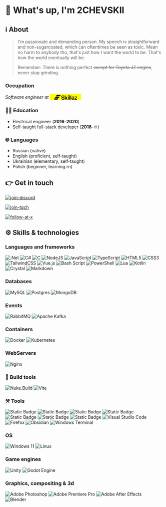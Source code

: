 # :wave: What's up, I'm 2CHEVSKII

## :information_source: About

> I'm passionate and demanding person. My speech is straightforward and non-sugarcoated, which can oftentimes be seen as toxic. Mean no harm to anybody tho, that's just how I want the world to be. That's how the world eventually will be.
>
> Remember: There is nothing perfect ~~except for Toyota JZ engine~~, never stop grinding.

### Occupation

<div style="display: flex; gap: 4px; align-items: center;">
<span style="font-style: italic;">Software engineer at</span>

<div style="display: inline-block; background-color: #ffff00; width: fit-content; border-radius: 4px; overflow: clip;">
<svg xmlns="http://www.w3.org/2000/svg" height="20" width="100" viewBox="-5 0 140 35" fill="none"><path d="M115.459 32.7408C115.301 32.7408 115.173 32.6127 115.173 32.4548V29.8056C115.173 29.7345 115.2 29.6658 115.248 29.6132L123.774 20.241C124.15 19.8277 123.856 19.1644 123.298 19.1644H115.459C115.301 19.1644 115.173 19.0364 115.173 18.8784V15.951C115.173 15.7931 115.301 15.665 115.459 15.665H128.982C129.14 15.665 129.268 15.7931 129.268 15.951V18.5737C129.268 18.6413 129.244 18.7067 129.201 18.7584L121.234 28.1824C120.88 28.6007 121.178 29.2414 121.725 29.2414H128.982C129.14 29.2414 129.268 29.3694 129.268 29.5274V32.4548C129.268 32.6127 129.14 32.7408 128.982 32.7408H115.459Z" fill="#0C0B23"/><path d="M104.293 32.9675C103.494 32.9675 102.738 32.8595 102.025 32.6435C101.312 32.4275 100.675 32.1143 100.114 31.7039C99.5519 31.2718 99.0982 30.7426 98.7526 30.1162C98.4286 29.4681 98.2666 28.7121 98.2666 27.8481C98.2666 26.7464 98.4826 25.8499 98.9146 25.1587C99.3467 24.4459 99.9299 23.9058 100.664 23.5386C101.42 23.1714 102.274 22.923 103.224 22.7934C104.175 22.6422 104.688 22.5666 106.205 22.5666C107.035 22.5666 107.999 22.6522 108.702 22.7298C109.222 22.7872 109.679 22.3808 109.572 21.8686C109.474 21.3945 109.326 20.9402 109.186 20.6225C108.948 20.0608 108.57 19.618 108.052 19.294C107.555 18.97 106.907 18.808 106.108 18.808C105.589 18.808 105.103 18.8728 104.65 19.0024C104.218 19.1104 103.84 19.294 103.516 19.5532C103.265 19.7503 103.073 19.9994 102.942 20.3004C102.892 20.4132 102.785 20.4928 102.662 20.4928H99.1564C98.9792 20.4928 98.8442 20.3332 98.8827 20.1602C99.0483 19.4164 99.3289 18.7712 99.7247 18.2247C100.2 17.5767 100.772 17.0475 101.442 16.637C102.133 16.2266 102.889 15.9242 103.71 15.7298C104.531 15.5138 105.363 15.4058 106.205 15.4058C108.689 15.4058 110.493 16.1186 111.616 17.5443C112.761 18.97 113.333 20.9681 113.333 23.5386V32.4547C113.333 32.6127 113.205 32.7407 113.047 32.7407H110.108C109.955 32.7407 109.829 32.6202 109.822 32.4673L109.777 31.4389C109.764 31.1516 109.372 31.0333 109.175 31.2421C108.809 31.6287 108.402 31.9338 107.955 32.1575C107.264 32.5031 106.594 32.7191 105.946 32.8055C105.298 32.9135 104.747 32.9675 104.293 32.9675ZM105.071 29.7598C105.935 29.7598 106.702 29.5978 107.372 29.2737C108.041 28.9497 108.57 28.4961 108.959 27.9129C109.37 27.3296 109.575 26.66 109.575 25.9039V25.2586C109.575 25.2586 107.976 25.3443 107.106 25.3443C106.236 25.3443 105.427 25.3747 104.909 25.4179C104.412 25.4395 103.959 25.5259 103.548 25.6771C103.138 25.8067 102.803 26.012 102.544 26.2928C102.306 26.5736 102.187 26.9732 102.187 27.4916C102.187 28.0101 102.317 28.4313 102.576 28.7553C102.857 29.0793 103.213 29.3277 103.645 29.5005C104.099 29.6734 104.574 29.7598 105.071 29.7598Z" fill="#0C0B23"/><path d="M92.7601 32.7406C92.6022 32.7406 92.4741 32.6125 92.4741 32.4546V10.1185C92.4741 9.96057 92.6022 9.83252 92.7601 9.83252H96.1411C96.2991 9.83252 96.4271 9.96057 96.4271 10.1185V32.4546C96.4271 32.6125 96.2991 32.7406 96.1411 32.7406H92.7601Z" fill="#0C0B23"/><path d="M85.7718 32.7406C85.6139 32.7406 85.4858 32.6125 85.4858 32.4546V10.1185C85.4858 9.96057 85.6139 9.83252 85.7718 9.83252H89.1529C89.3108 9.83252 89.4389 9.96057 89.4389 10.1185V32.4546C89.4389 32.6125 89.3108 32.7406 89.1529 32.7406H85.7718Z" fill="#0C0B23"/><path d="M78.6492 32.741C78.4912 32.741 78.3632 32.613 78.3632 32.455V15.9513C78.3632 15.7933 78.4912 15.6653 78.6492 15.6653H82.0302C82.1881 15.6653 82.3162 15.7933 82.3162 15.9513V32.455C82.3162 32.613 82.1881 32.741 82.0302 32.741H78.6492ZM80.3397 13.6887C79.5836 13.6887 78.9788 13.4619 78.5252 13.0083C78.0715 12.5547 77.8447 11.9606 77.8447 11.2262C77.8447 10.5134 78.0823 9.93014 78.5576 9.47651C79.0328 9.00128 79.6268 8.76367 80.3397 8.76367C81.0309 8.76367 81.6249 8.99048 82.1218 9.44411C82.6186 9.89773 82.867 10.4918 82.867 11.2262C82.867 11.9606 82.6294 12.5547 82.1542 13.0083C81.6789 13.4619 81.0741 13.6887 80.3397 13.6887Z" fill="#0C0B23"/><path d="M61.1703 32.7406C61.0123 32.7406 60.8843 32.6125 60.8843 32.4546V10.1185C60.8843 9.96057 61.0123 9.83252 61.1703 9.83252H64.5513C64.7092 9.83252 64.8373 9.96057 64.8373 10.1185V21.2146C64.8373 21.8464 65.3495 22.3586 65.9813 22.3586H66.3026C66.757 22.3586 67.1815 22.1321 67.4345 21.7547L71.4327 15.7916C71.4858 15.7124 71.5749 15.6648 71.6703 15.6648H75.7018C75.9315 15.6648 76.0675 15.922 75.9382 16.1119L70.9197 23.4782C70.7882 23.6712 70.7872 23.9248 70.9173 24.1188L76.3979 32.2953C76.5253 32.4854 76.3891 32.7406 76.1603 32.7406H71.9641C71.8675 32.7406 71.7775 32.6918 71.7246 32.6109L67.433 26.0365C67.1813 25.651 66.7521 25.4186 66.2918 25.4186H65.9813C65.3495 25.4186 64.8373 25.9308 64.8373 26.5627V32.4546C64.8373 32.6125 64.7092 32.7406 64.5513 32.7406H61.1703Z" fill="#0C0B23"/><path d="M50.3048 32.9999C48.7711 32.9999 47.3238 32.7731 45.9629 32.3195C44.6236 31.8443 43.5004 31.099 42.5931 30.0838C41.7472 29.117 41.1736 27.8778 40.8722 26.3664C40.8376 26.1928 40.9724 26.0335 41.1494 26.0335H44.7148C44.8404 26.0335 44.9505 26.1158 44.9919 26.2343C45.2527 26.9813 45.6411 27.5733 46.1573 28.01C46.7406 28.4853 47.421 28.8201 48.1986 29.0145C48.9763 29.1873 49.7647 29.2737 50.564 29.2737C51.2768 29.2737 51.9465 29.1873 52.5729 29.0145C53.2209 28.8201 53.7502 28.5069 54.1606 28.0748C54.5926 27.6428 54.8086 27.0704 54.8086 26.3576C54.8086 25.8175 54.6898 25.3855 54.4522 25.0615C54.2362 24.7159 53.923 24.435 53.5125 24.219C53.1237 23.9814 52.6485 23.7978 52.0869 23.6682C51.5468 23.4954 50.9636 23.3442 50.3372 23.2146C49.7107 23.085 49.0951 22.9446 48.4903 22.7934C47.8854 22.6421 47.313 22.4477 46.773 22.2101C46.0817 21.9725 45.4121 21.7025 44.7641 21.4001C44.1376 21.0761 43.5868 20.6872 43.1116 20.2336C42.6579 19.78 42.2907 19.2184 42.0099 18.5487C41.7291 17.8791 41.5887 17.0798 41.5887 16.151C41.5887 15.0925 41.7615 14.1853 42.1071 13.4292C42.4743 12.6516 42.9496 12.0144 43.5328 11.5175C44.1376 11.0207 44.8073 10.6319 45.5417 10.3511C46.2977 10.0702 47.0754 9.86503 47.8746 9.73543C48.6955 9.60582 49.4731 9.54102 50.2076 9.54102C51.6332 9.54102 52.9293 9.77863 54.0958 10.2539C55.2838 10.7291 56.2559 11.4635 57.0119 12.4572C57.7179 13.385 58.1413 14.5576 58.2823 15.975C58.2987 16.14 58.1672 16.2806 58.0015 16.2806H54.6417C54.4967 16.2806 54.3759 16.1717 54.35 16.029C54.238 15.4117 53.9912 14.9124 53.6097 14.5309C53.1777 14.0773 52.6377 13.7533 51.9897 13.5588C51.3416 13.3428 50.6396 13.2348 49.8835 13.2348C49.3651 13.2348 48.8467 13.278 48.3283 13.3644C47.8314 13.4508 47.3778 13.602 46.9674 13.8181C46.5786 14.0341 46.2545 14.3257 45.9953 14.6929C45.7577 15.0385 45.6389 15.4813 45.6389 16.0214C45.6389 16.4966 45.7577 16.9178 45.9953 17.285C46.2329 17.6307 46.557 17.9223 46.9674 18.1599C47.3994 18.3975 47.907 18.6135 48.4903 18.8079C49.2463 19.1103 50.0672 19.3372 50.9528 19.4884C51.8601 19.6396 52.7133 19.8448 53.5125 20.104C54.2902 20.32 55.003 20.59 55.6511 20.9141C56.3207 21.2165 56.8931 21.5945 57.3684 22.0481C57.8436 22.4801 58.2108 23.0202 58.47 23.6682C58.7508 24.2946 58.8912 25.0507 58.8912 25.9363C58.8912 27.2324 58.6536 28.3341 58.1784 29.2413C57.7248 30.127 57.0875 30.8506 56.2667 31.4122C55.4675 31.9739 54.5494 32.3843 53.5125 32.6435C52.4973 32.8811 51.428 32.9999 50.3048 32.9999Z" fill="#0C0B23"/><path d="M13.5524 10.4406C13.5524 8.54041 15.0928 7 16.993 7H32.7942C34.6944 7 36.2348 8.54041 36.2348 10.4406C36.2348 12.3408 34.6944 13.8812 32.7942 13.8812H18.6856C16.7381 13.8812 16.6868 16.4235 18.6856 16.4235H28.0679C28.5789 16.4235 28.9932 16.8378 28.9932 17.3489V22.3793C28.9932 22.8904 28.5789 23.3047 28.0679 23.3047H24.2116C22.775 23.3047 21.628 23.6497 21.0261 24.941C20.6581 25.7303 20.6599 26.591 21.2256 27.3207C21.7913 28.0505 22.3174 28.6816 22.3174 28.6816C22.6336 29.0334 22.6336 29.567 22.3174 29.9188L20.0568 32.434C19.8813 32.6293 19.6311 32.7408 19.3686 32.7408H3.18597C2.92342 32.7408 2.67323 32.6293 2.49773 32.434L0.237127 29.9188C-0.0790423 29.567 -0.0790422 29.0334 0.237127 28.6816L2.49773 26.1664C2.67323 25.9711 2.92342 25.8596 3.18597 25.8596H17.4037C19.1723 25.8596 19.1723 23.3047 17.4037 23.3047H8.00071C7.48964 23.3047 7.07534 22.8904 7.07534 22.3793V17.3489C7.07534 16.8378 7.48964 16.4235 8.00071 16.4235H12.5348C13.7661 16.4235 14.556 15.81 14.9468 15.1032C15.6224 13.8812 14.5361 12.998 14.1762 12.4169C13.8163 11.8357 13.5524 11.1761 13.5524 10.4406Z" fill="#0C0B23"/></svg>
</div>

</div>

### :teacher: Education

- Electrical engineer (**2016**-**2020**)
- Self-taught full-stack developer (**2018**-:infinity:)

### :globe_with_meridians: Languages

- Russian (native)
- English (proficient, self-taught)
- Ukrainian (elementary, self-taught)
- Polish (beginner, learning rn)

## :point_right: Get in touch

[![join-discord](https://img.shields.io/badge/Discord-become_a_member-5865F2?style=for-the-badge&logo=Discord&logoColor=5865F2&labelColor=black)](https://discord.gg/DBaqZNZ)

[![join-tgch](https://img.shields.io/badge/Telegram_channel-Subscribe-0088CC?style=for-the-badge&logo=Telegram&logoColor=0088CC&labelColor=black)](https://discord.gg/DBaqZNZ)

[![follow-at-x](https://img.shields.io/twitter/follow/only_love1488?style=for-the-badge&logo=x&logoColor=%23ffffff&labelColor=%23000000&color=%23000000)](https://x.com/only_love1488)

## :gear: Skills & technologies

### Languages and frameworks

![.Net](https://img.shields.io/badge/.NET-5C2D91?style=for-the-badge&logo=.net&logoColor=white)
![C#](https://img.shields.io/badge/c%23-%23239120.svg?style=for-the-badge&logo=csharp&logoColor=white)
![C](https://img.shields.io/badge/c-%2300599C.svg?style=for-the-badge&logo=c&logoColor=white)
![NodeJS](https://img.shields.io/badge/node.js-6DA55F?style=for-the-badge&logo=node.js&logoColor=white)
![JavaScript](https://img.shields.io/badge/javascript-%23323330.svg?style=for-the-badge&logo=javascript&logoColor=%23F7DF1E)
![TypeScript](https://img.shields.io/badge/typescript-%23007ACC.svg?style=for-the-badge&logo=typescript&logoColor=white)
![HTML5](https://img.shields.io/badge/html5-%23E34F26.svg?style=for-the-badge&logo=html5&logoColor=white)
![CSS3](https://img.shields.io/badge/css3-%231572B6.svg?style=for-the-badge&logo=css3&logoColor=white)
![TailwindCSS](https://img.shields.io/badge/tailwindcss-%2338B2AC.svg?style=for-the-badge&logo=tailwind-css&logoColor=white)
![Vue.js](https://img.shields.io/badge/vuejs-%2335495e.svg?style=for-the-badge&logo=vuedotjs&logoColor=%234FC08D)
![Bash Script](https://img.shields.io/badge/bash_script-%23121011.svg?style=for-the-badge&logo=gnu-bash&logoColor=white)
![PowerShell](https://img.shields.io/badge/PowerShell-%235391FE.svg?style=for-the-badge&logo=powershell&logoColor=white)
![Lua](https://img.shields.io/badge/lua-%232C2D72.svg?style=for-the-badge&logo=lua&logoColor=white)
![Kotlin](https://img.shields.io/badge/kotlin-%237F52FF.svg?style=for-the-badge&logo=kotlin&logoColor=white)
![Crystal](https://img.shields.io/badge/crystal-%23000000.svg?style=for-the-badge&logo=crystal&logoColor=white)
![Markdown](https://img.shields.io/badge/markdown-%23000000.svg?style=for-the-badge&logo=markdown&logoColor=white)

### Databases

![MySQL](https://img.shields.io/badge/mysql-4479A1.svg?style=for-the-badge&logo=mysql&logoColor=white)
![Postgres](https://img.shields.io/badge/postgres-%23316192.svg?style=for-the-badge&logo=postgresql&logoColor=white)
![MongoDB](https://img.shields.io/badge/MongoDB-%234ea94b.svg?style=for-the-badge&logo=mongodb&logoColor=white)

### Events

![RabbitMQ](https://img.shields.io/badge/Rabbitmq-FF6600?style=for-the-badge&logo=rabbitmq&logoColor=white)
![Apache Kafka](https://img.shields.io/badge/Apache%20Kafka-000?style=for-the-badge&logo=apachekafka)

### Containers

![Docker](https://img.shields.io/badge/docker-%230db7ed.svg?style=for-the-badge&logo=docker&logoColor=white)
![Kubernetes](https://img.shields.io/badge/kubernetes-%23326ce5.svg?style=for-the-badge&logo=kubernetes&logoColor=white)

### WebServers

![Nginx](https://img.shields.io/badge/nginx-%23009639.svg?style=for-the-badge&logo=nginx&logoColor=white)

### :hammer: Build tools

![Nuke.Build](https://img.shields.io/badge/nuke.build-FCC624?style=for-the-badge)
![Vite](https://img.shields.io/badge/vite-%23646CFF.svg?style=for-the-badge&logo=vite&logoColor=white)

### :hammer_and_pick: Tools

![Static Badge](https://img.shields.io/badge/GIT-black?style=for-the-badge&logo=Git)
![Static Badge](https://img.shields.io/badge/Ansible-black?style=for-the-badge&logo=ansible)
![Static Badge](https://img.shields.io/badge/Rider-black?style=for-the-badge&logo=rider)
![Static Badge](https://img.shields.io/badge/dotTrace-black?style=for-the-badge&logo=jetbrains)
![Static Badge](https://img.shields.io/badge/dotMemory-black?style=for-the-badge&logo=jetbrains)
![Static Badge](https://img.shields.io/badge/WebStorm-black?style=for-the-badge&logo=webstorm)
![Static Badge](https://img.shields.io/badge/DataGrip-black?style=for-the-badge&logo=datagrip)
![Visual Studio Code](https://img.shields.io/badge/Visual%20Studio%20Code-0078d7.svg?style=for-the-badge&logo=visual-studio-code&logoColor=white)
![Firefox](https://img.shields.io/badge/Firefox-FF7139?style=for-the-badge&logo=Firefox-Browser&logoColor=white)
![Obsidian](https://img.shields.io/badge/Obsidian-%23483699.svg?style=for-the-badge&logo=obsidian&logoColor=white)
![Windows Terminal](https://img.shields.io/badge/Windows%20Terminal-%234D4D4D.svg?style=for-the-badge&logo=windows-terminal&logoColor=white)

### OS

![Windows 11](https://img.shields.io/badge/Windows%2011-%230079d5.svg?style=for-the-badge&logo=Windows%2011&logoColor=white)
![Linux](https://img.shields.io/badge/WSL-FCC624?style=for-the-badge)

### Game engines

![Unity](https://img.shields.io/badge/unity-%23000000.svg?style=for-the-badge&logo=unity&logoColor=white)
![Godot Engine](https://img.shields.io/badge/GODOT-%23FFFFFF.svg?style=for-the-badge&logo=godot-engine)

### Graphics, compositing & 3d

![Adobe Photoshop](https://img.shields.io/badge/adobe%20photoshop-%2331A8FF.svg?style=for-the-badge&logo=adobe%20photoshop&logoColor=white)
![Adobe Premiere Pro](https://img.shields.io/badge/Adobe%20Premiere%20Pro-9999FF.svg?style=for-the-badge&logo=Adobe%20Premiere%20Pro&logoColor=white)
![Adobe After Effects](https://img.shields.io/badge/Adobe%20After%20Effects-9999FF.svg?style=for-the-badge&logo=Adobe%20After%20Effects&logoColor=white)
![Blender](https://img.shields.io/badge/blender-%23F5792A.svg?style=for-the-badge&logo=blender&logoColor=white)
